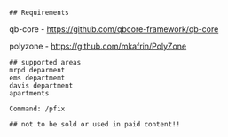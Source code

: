 
```
## Requirements
```
qb-core - https://github.com/qbcore-framework/qb-core

polyzone - https://github.com/mkafrin/PolyZone


```
## supported areas
mrpd deparment
ems departmemt
davis department
apartments

Command: /pfix
```



```
## not to be sold or used in paid content!!
```
